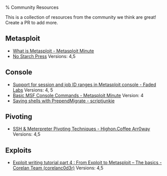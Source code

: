 % Community Resources

This is a collection of resources from the community we think are great!
Create a PR to add more.

## Metasploit

* [What is Metasploit - Metasploit Minute](https://www.youtube.com/watch?v=TCPyoWHy4eA)
* [No Starch Press](https://nostarch.com/metasploit) Versions: 4,5

## Console

* [Support for session and job ID ranges in Metasploit console - Faded Labs](https://fadedlab.wordpress.com/2014/12/16/10/) Versions: 4, 5
* [Basic MSF Console Commands - Metasploit Minute](https://www.youtube.com/watch?v=gWKyFYMY_Pk) Version: 4
* [Saving shells with PrependMigrate - scriptjunkie](https://www.scriptjunkie.us/2013/03/saving-shells-with-prependmigrate/)

## Pivoting

* [SSH & Meterpreter Pivoting Techniques - Highon.Coffee Arr0way](https://highon.coffee/blog/ssh-meterpreter-pivoting-techniques/) Versions: 4,5

## Exploits

* [Exploit writing tutorial part 4 : From Exploit to Metasploit – The basics -  Corelan Team (corelanc0d3r)](https://www.corelan.be/index.php/2009/08/12/exploit-writing-tutorials-part-4-from-exploit-to-metasploit-the-basics/) Versions: 4,5